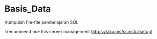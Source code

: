 # Basis_Data
Kumpulan file-file pembelajaran SQL

I recommend use this server management (https://aka.ms/ssmsfullsetup)
